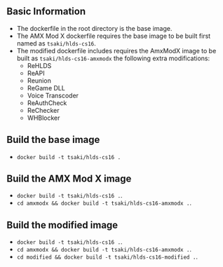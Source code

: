 ## Basic Information

- The dockerfile in the root directory is the base image.
- The AMX Mod X dockerfile requires the base image to be built first named as `tsaki/hlds-cs16`.
- The modified dockerfile includes requires the AmxModX image to be built as `tsaki/hlds-cs16-amxmodx` the following extra modifications:
  - ReHLDS
  - ReAPI
  - Reunion
  - ReGame DLL
  - Voice Transcoder
  - ReAuthCheck
  - ReChecker
  - WHBlocker

## Build the base image

- `docker build -t tsaki/hlds-cs16 .`

## Build the AMX Mod X image

- `docker build -t tsaki/hlds-cs16 .`.
- `cd amxmodx && docker build -t tsaki/hlds-cs16-amxmodx .`.

## Build the modified image

- `docker build -t tsaki/hlds-cs16 .`.
- `cd amxmodx && docker build -t tsaki/hlds-cs16-amxmodx .`.
- `cd modified && docker build -t tsaki/hlds-cs16-modified .`.